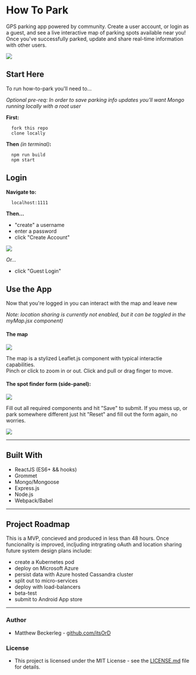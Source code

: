 # How To Park

GPS parking app powered by community.
Create a user account, or login as a guest, and see a live interactive map of parking spots available near you!
Once you've successfully parked, update and share real-time information with other users.

![](./demoGifs/howToPark_guestLogin.gif)

## Start Here

To run how-to-park you'll need to...

*Optional pre-req:
  In order to save parking info updates you'll want Mongo running locally with a root user*

**First:**
```
  fork this repo
  clone locally
```

**Then** *(in terminal)***:**
```
  npm run build
  npm start
```


## Login

**Navigate to:**
```
  localhost:1111
```

**Then...**
 * "create" a username
 * enter a password
 * click "Create Account"
 
![](./demoGifs/howToPark_userLogin.gif)

*Or...*
  * click "Guest Login"


## Use the App

Now that you're logged in you can interact with the map and leave new 

*Note: location sharing is currently not enabled, but it can be toggled in the myMap.jsx component)*

#### The map

![](./demoGifs/howToPark_mapInteraction.gif)

The map is a stylized Leaflet.js component with typical interactie capabilities.  
Pinch or click to zoom in or out.
Click and pull or drag finger to move.

#### The spot finder form (side-panel):

![](./demoGifs/howToPark_fillOutUserForm.gif)

Fill out all required components and hit "Save" to submit.
If you mess up, or park somewhere different just hit "Reset" and fill out the form again, no worries.

![](./demoGifs/howToPark_formReset.gif)

 - - -

## Built With
 * ReactJS (ES6+ && hooks)
 * Grommet
 * Mongo/Mongoose
 * Express.js
 * Node.js
 * Webpack/Babel

 - - - 

## Project Roadmap 
This is a MVP, concieved and produced in less than 48 hours.  Once funcionality is improved, incljuding intrgrating oAuth and location sharing future system design plans include: 
 * create a Kubernetes pod
 * deploy on Microsoft Azure
 * persist data with Azure hosted Cassandra cluster
 * split out to micro-services
 * deploy with load-balancers
 * beta-test
 * submit to Android App store
 

 - - - 

### Author
 * Matthew Beckerleg - [github.com/itsOrD](github.com/itsOrD)
 
### License
 * This project is licensed under the MIT License - see the [LICENSE.md](LICENSE.md) file for details.
 
